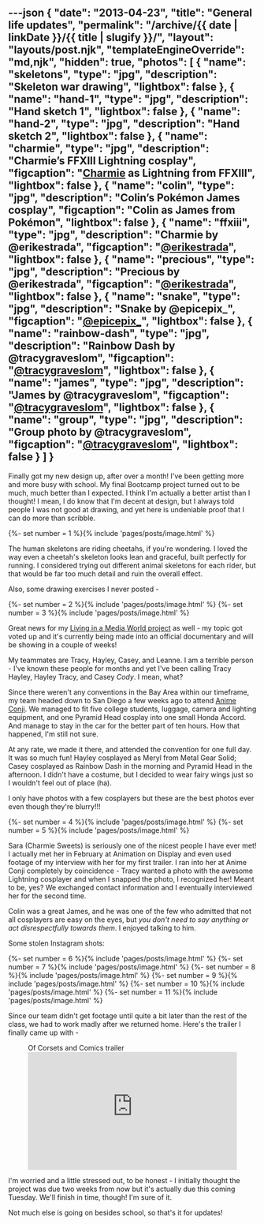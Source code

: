 ---json
{
	"date": "2013-04-23",
	"title": "General life updates",
	"permalink": "/archive/{{ date | linkDate }}/{{ title | slugify }}/",
	"layout": "layouts/post.njk",
	"templateEngineOverride": "md,njk",
	"hidden": true,
	"photos": [
		{
			"name": "skeletons",
			"type": "jpg",
			"description": "Skeleton war drawing",
			"lightbox": false
		},
		{
			"name": "hand-1",
			"type": "jpg",
			"description": "Hand sketch 1",
			"lightbox": false
		},
		{
			"name": "hand-2",
			"type": "jpg",
			"description": "Hand sketch 2",
			"lightbox": false
		},
		{
			"name": "charmie",
			"type": "jpg",
			"description": "Charmie’s FFXIII Lightning cosplay",
			"figcaption": "<a href='https://www.facebook.com/CharmieSweets' target='_blank'>Charmie</a> as Lightning from FFXIII",
			"lightbox": false
		},
		{
			"name": "colin",
			"type": "jpg",
			"description": "Colin’s Pokémon James cosplay",
			"figcaption": "Colin as James from Pokémon",
			"lightbox": false
		},
		{
			"name": "ffxiii",
			"type": "jpg",
			"description": "Charmie by @erikestrada",
			"figcaption": "<a href='http://instagram.com/erikestrada' target='_blank'>@erikestrada</a>",
			"lightbox": false
		},
		{
			"name": "precious",
			"type": "jpg",
			"description": "Precious by @erikestrada",
			"figcaption": "<a href='http://instagram.com/erikestrada' target='_blank'>@erikestrada</a>",
			"lightbox": false
		},
		{
			"name": "snake",
			"type": "jpg",
			"description": "Snake by @epicepix_",
			"figcaption": "<a href='http://instagram.com/epicepix_' target='_blank'>@epicepix_</a>",
			"lightbox": false
		},
		{
			"name": "rainbow-dash",
			"type": "jpg",
			"description": "Rainbow Dash by @tracygraveslom",
			"figcaption": "<a href='http://instagram.com/tracygraveslom' target='_blank'>@tracygraveslom</a>",
			"lightbox": false
		},
		{
			"name": "james",
			"type": "jpg",
			"description": "James by @tracygraveslom",
			"figcaption": "<a href='http://instagram.com/tracygraveslom' target='_blank'>@tracygraveslom</a>",
			"lightbox": false
		},
		{
			"name": "group",
			"type": "jpg",
			"description": "Group photo by @tracygraveslom",
			"figcaption": "<a href='http://instagram.com/tracygraveslom' target='_blank'>@tracygraveslom</a>",
			"lightbox": false
		}
	]
}
---

Finally got my new design up, after over a month! I've been getting more and more busy with school. My final Bootcamp project turned out to be much, much better than I expected. I think I'm actually a better artist than I thought! I mean, I do know that I'm decent at design, but I always told people I was not good at drawing, and yet here is undeniable proof that I can do more than scribble.

<!--more-->

{%- set number = 1 %}{% include 'pages/posts/image.html' %}

The human skeletons are riding cheetahs, if you're wondering. I loved the way even a cheetah's skeleton looks lean and graceful, built perfectly for running. I considered trying out different animal skeletons for each rider, but that would be far too much detail and ruin the overall effect.

Also, some drawing exercises I never posted -

<div class="row-double">
{%- set number = 2 %}{% include 'pages/posts/image.html' %}
{%- set number = 3 %}{% include 'pages/posts/image.html' %}
</div>

Great news for my [Living in a Media World project](http://students.expression.edu) as well - my topic got voted up and it's currently being made into an official documentary and will be showing in a couple of weeks!

My teammates are Tracy, Hayley, Casey, and Leanne. I am a terrible person - I've known these people for months and yet I've been calling Tracy Hayley, Hayley Tracy, and Casey *Cody*. I mean, what?

Since there weren't any conventions in the Bay Area within our timeframe, my team headed down to San Diego a few weeks ago to attend [Anime Conji](http://animeconji.org). We managed to fit five college students, luggage, camera and lighting equipment, and one Pyramid Head cosplay into one small Honda Accord. And manage to stay in the car for the better part of ten hours. How that happened, I'm still not sure.

At any rate, we made it there, and attended the convention for one full day. It was so much fun! Hayley cosplayed as Meryl from Metal Gear Solid; Casey cosplayed as Rainbow Dash in the morning and Pyramid Head in the afternoon. I didn't have a costume, but I decided to wear fairy wings just so I wouldn't feel out of place (ha).

I only have photos with a few cosplayers but these are the best photos ever even though they're blurry!!!

<div class="row-double">
{%- set number = 4 %}{% include 'pages/posts/image.html' %}
{%- set number = 5 %}{% include 'pages/posts/image.html' %}
</div>

Sara (Charmie Sweets) is seriously one of the nicest people I have ever met! I actually met her in February at Animation on Display and even used footage of my interview with her for my first trailer. I ran into her at Anime Conji completely by coincidence - Tracy wanted a photo with the awesome Lightning cosplayer and when I snapped the photo, I recognized her! Meant to be, yes? We exchanged contact information and I eventually interviewed her for the second time.

Colin was a great James, and he was one of the few who admitted that not all cosplayers are easy on the eyes, but *you don't need to say anything or act disrespectfully towards them*. I enjoyed talking to him.

Some stolen Instagram shots:

<div class="row-triple">
{%- set number = 6 %}{% include 'pages/posts/image.html' %}
{%- set number = 7 %}{% include 'pages/posts/image.html' %}
{%- set number = 8 %}{% include 'pages/posts/image.html' %}
{%- set number = 9 %}{% include 'pages/posts/image.html' %}
{%- set number = 10 %}{% include 'pages/posts/image.html' %}
{%- set number = 11 %}{% include 'pages/posts/image.html' %}
</div>

Since our team didn't get footage until quite a bit later than the rest of the class, we had to work madly after we returned home. Here's the trailer I finally came up with -

<figure aria-labelledby="2013-04-23-video-caption">
	<figcaption id="2013-04-23-video-caption" aria-hidden="true">Of Corsets and Comics trailer</figcaption>
	<iframe style="aspect-ratio: 16 / 9; width: 100%; height: auto;" src="https://player.vimeo.com/video/64177625" width="800" height="450" frameborder="0" webkitAllowFullScreen mozallowfullscreen allowFullScreen></iframe>
</figure>

I'm worried and a little stressed out, to be honest - I initially thought the project was due two weeks from now but it's actually due this coming Tuesday. We'll finish in time, though! I'm sure of it.

Not much else is going on besides school, so that's it for updates!